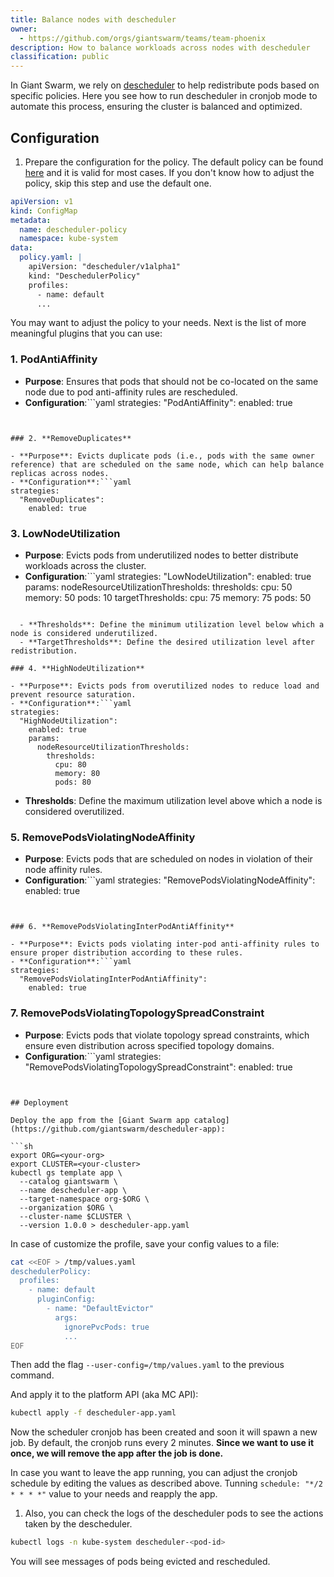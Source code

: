 ```yaml
---
title: Balance nodes with descheduler
owner:
  - https://github.com/orgs/giantswarm/teams/team-phoenix
description: How to balance workloads across nodes with descheduler
classification: public
---
```

In Giant Swarm, we rely on [descheduler](https://github.com/giantswarm/descheduler-app) to help redistribute pods based on specific policies. Here you see how to run descheduler in cronjob mode to automate this process, ensuring the cluster is balanced and optimized.

## Configuration

1. Prepare the configuration for the policy. The default policy can be found [here](https://github.com/giantswarm/descheduler-app/blob/main/helm/descheduler/values.yaml#L72) and it is valid for most cases. If you don't know how to adjust the policy, skip this step and use the default one.

```yaml
apiVersion: v1
kind: ConfigMap
metadata:
  name: descheduler-policy
  namespace: kube-system
data:
  policy.yaml: |
    apiVersion: "descheduler/v1alpha1"
    kind: "DeschedulerPolicy"
    profiles:
      - name: default
      ...
```

You may want to adjust the policy to your needs. Next is the list of more meaningful plugins that you can use:

### 1. **PodAntiAffinity**

- **Purpose**: Ensures that pods that should not be co-located on the same node due to pod anti-affinity rules are rescheduled.
- **Configuration**:```yaml
strategies:
  "PodAntiAffinity":
    enabled: true
```


### 2. **RemoveDuplicates**

- **Purpose**: Evicts duplicate pods (i.e., pods with the same owner reference) that are scheduled on the same node, which can help balance replicas across nodes.
- **Configuration**:```yaml
strategies:
  "RemoveDuplicates":
    enabled: true
```


### 3. **LowNodeUtilization**

- **Purpose**: Evicts pods from underutilized nodes to better distribute workloads across the cluster.
- **Configuration**:```yaml
strategies:
  "LowNodeUtilization":
    enabled: true
    params:
      nodeResourceUtilizationThresholds:
        thresholds:
          cpu: 50
          memory: 50
          pods: 10
        targetThresholds:
          cpu: 75
          memory: 75
          pods: 50
```

  - **Thresholds**: Define the minimum utilization level below which a node is considered underutilized.
  - **TargetThresholds**: Define the desired utilization level after redistribution.

### 4. **HighNodeUtilization**

- **Purpose**: Evicts pods from overutilized nodes to reduce load and prevent resource saturation.
- **Configuration**:```yaml
strategies:
  "HighNodeUtilization":
    enabled: true
    params:
      nodeResourceUtilizationThresholds:
        thresholds:
          cpu: 80
          memory: 80
          pods: 80
```

  - **Thresholds**: Define the maximum utilization level above which a node is considered overutilized.

### 5. **RemovePodsViolatingNodeAffinity**

- **Purpose**: Evicts pods that are scheduled on nodes in violation of their node affinity rules.
- **Configuration**:```yaml
strategies:
  "RemovePodsViolatingNodeAffinity":
    enabled: true
```


### 6. **RemovePodsViolatingInterPodAntiAffinity**

- **Purpose**: Evicts pods violating inter-pod anti-affinity rules to ensure proper distribution according to these rules.
- **Configuration**:```yaml
strategies:
  "RemovePodsViolatingInterPodAntiAffinity":
    enabled: true
```


### 7. **RemovePodsViolatingTopologySpreadConstraint**

- **Purpose**: Evicts pods that violate topology spread constraints, which ensure even distribution across specified topology domains.
- **Configuration**:```yaml
strategies:
  "RemovePodsViolatingTopologySpreadConstraint":
    enabled: true
```


## Deployment

Deploy the app from the [Giant Swarm app catalog](https://github.com/giantswarm/descheduler-app):

```sh
export ORG=<your-org>
export CLUSTER=<your-cluster>
kubectl gs template app \
  --catalog giantswarm \
  --name descheduler-app \
  --target-namespace org-$ORG \
  --organization $ORG \
  --cluster-name $CLUSTER \
  --version 1.0.0 > descheduler-app.yaml
```

In case of customize the profile, save your config values to a file:

```sh
cat <<EOF > /tmp/values.yaml
deschedulerPolicy:
  profiles:
    - name: default
      pluginConfig:
        - name: "DefaultEvictor"
          args:
            ignorePvcPods: true
            ...
EOF
```

Then add the flag `--user-config=/tmp/values.yaml` to the previous command.

And apply it to the platform API (aka MC API):

```sh
kubectl apply -f descheduler-app.yaml
```

Now the scheduler cronjob has been created and soon it will spawn a new job. By default, the cronjob runs every 2 minutes. **Since we want to use it once, we will remove the app after the job is done.**

In case you want to leave the app running, you can adjust the cronjob schedule by editing the values as described above. Tunning `schedule: "*/2 * * * *"` value to your needs and reapply the app.

1. Also, you can check the logs of the descheduler pods to see the actions taken by the descheduler.

```sh
kubectl logs -n kube-system descheduler-<pod-id>
```

You will see messages of pods being evicted and rescheduled.
